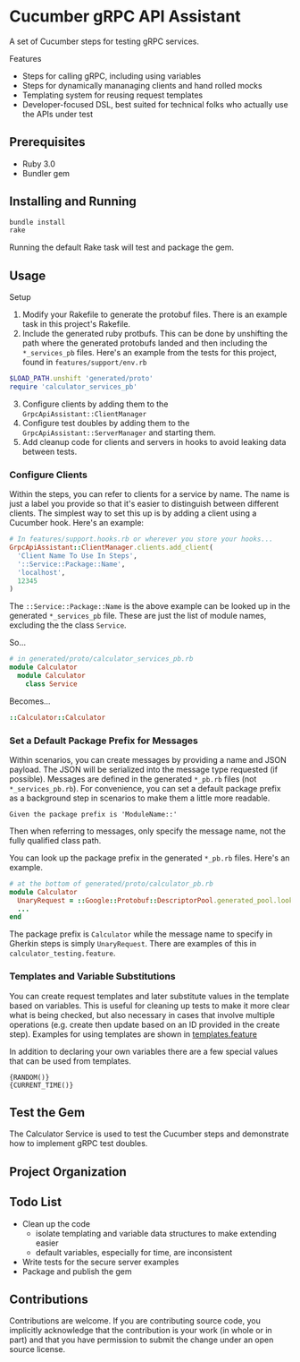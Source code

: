 # Cucumber gRPC API Assistant

A set of Cucumber steps for testing gRPC services.

Features

- Steps for calling gRPC, including using variables
- Steps for dynamically mananaging clients and hand rolled mocks
- Templating system for reusing request templates
- Developer-focused DSL, best suited for technical folks who actually use the APIs under test

## Prerequisites

- Ruby 3.0
- Bundler gem

## Installing and Running

```bash
bundle install
rake
```

Running the default Rake task will test and package the gem.

## Usage

Setup

1. Modify your Rakefile to generate the protobuf files. There is an example task in this project's Rakefile.
2. Include the generated ruby protbufs. This can be done by unshifting the path where the generated protobufs landed
   and then including the `*_services_pb` files. Here's an example from the tests for this project, found in
   `features/support/env.rb`

```ruby
$LOAD_PATH.unshift 'generated/proto'
require 'calculator_services_pb'
```

3. Configure clients by adding them to the `GrpcApiAssistant::ClientManager`
4. Configure test doubles by adding them to the ` GrpcApiAssistant::ServerManager` and starting them.
5. Add cleanup code for clients and servers in hooks to avoid leaking data between tests.

### Configure Clients

Within the steps, you can refer to clients for a service by name. The name is just a label you provide so that it's easier
to distinguish between different clients. The simplest way to set this up is by adding a client using a Cucumber hook.
Here's an example:

```ruby
# In features/support.hooks.rb or wherever you store your hooks...
GrpcApiAssistant::ClientManager.clients.add_client(
  'Client Name To Use In Steps',
  '::Service::Package::Name',
  'localhost',
  12345
)
```

The `::Service::Package::Name` is the above example can be looked up in the generated `*_services_pb` file. These
are just the list of module names, excluding the the class `Service`.

So...

```ruby
# in generated/proto/calculator_services_pb.rb
module Calculator
  module Calculator
    class Service
```

Becomes...

```ruby
::Calculator::Calculator
```

### Set a Default Package Prefix for Messages

Within scenarios, you can create messages by providing a name and JSON payload. The JSON will be serialized into the
message type requested (if possible). Messages are defined in the generated `*_pb.rb` files (not `*_services_pb.rb`).
For convenience, you can set a default package prefix as a background step in scenarios to make them a little more
readable.

```gherkin
Given the package prefix is 'ModuleName::'
```

Then when referring to messages, only specify the message name, not the fully qualified class path.

You can look up the package prefix in the generated `*_pb.rb` files. Here's an example.

```ruby
# at the bottom of generated/proto/calculator_pb.rb
module Calculator
  UnaryRequest = ::Google::Protobuf::DescriptorPool.generated_pool.lookup("calculator.UnaryRequest").msgclass
  ...
end
```

The package prefix is `Calculator` while the message name to specify in Gherkin steps is simply `UnaryRequest`. There
are examples of this in `calculator_testing.feature`.

### Templates and Variable Substitutions

You can create request templates and later substitute values in the template based on variables. This is useful for
cleaning up tests to make it more clear what is being checked, but also necessary in cases that involve multiple
operations (e.g. create then update based on an ID provided in the create step). Examples for using templates
are shown in [templates.feature](features/templates.feature)

In addition to declaring your own variables there are a few special values that can be used from templates.

```cucumber
{RANDOM()}
{CURRENT_TIME()}
```

## Test the Gem

The Calculator Service is used to test the Cucumber steps and demonstrate how to implement gRPC test doubles.

## Project Organization

## Todo List

- Clean up the code
  - isolate templating and variable data structures to make extending easier
  - default variables, especially for time, are inconsistent
- Write tests for the secure server examples
- Package and publish the gem

## Contributions

Contributions are welcome. If you are contributing source code, you implicitly acknowledge that the contribution
is your work (in whole or in part) and that you have permission to submit the change under an open source license.
